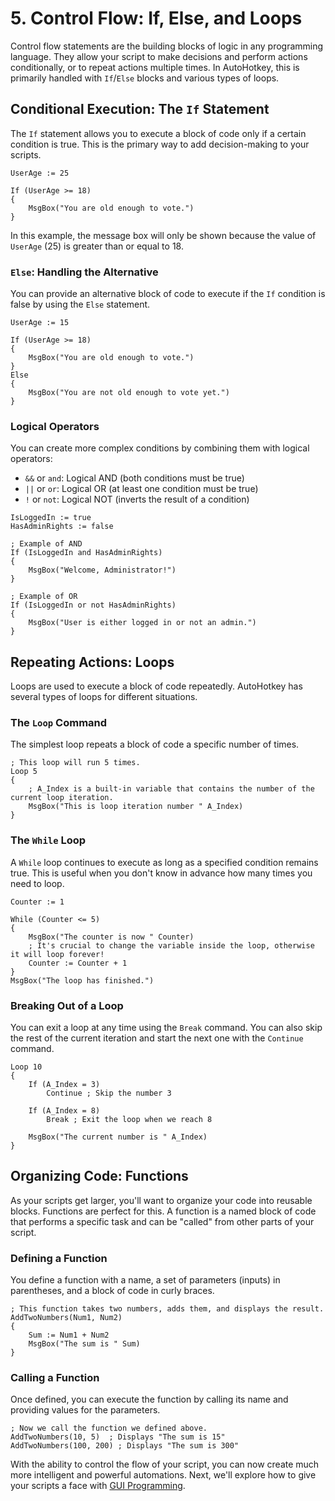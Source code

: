 ﻿# 5. Control Flow: If, Else, and Loops

Control flow statements are the building blocks of logic in any programming language. They allow your script to make decisions and perform actions conditionally, or to repeat actions multiple times. In AutoHotkey, this is primarily handled with `If`/`Else` blocks and various types of loops.

## Conditional Execution: The `If` Statement

The `If` statement allows you to execute a block of code only if a certain condition is true. This is the primary way to add decision-making to your scripts.

```autohotkey
UserAge := 25

If (UserAge >= 18)
{
    MsgBox("You are old enough to vote.")
}
```

In this example, the message box will only be shown because the value of `UserAge` (25) is greater than or equal to 18.

### `Else`: Handling the Alternative

You can provide an alternative block of code to execute if the `If` condition is false by using the `Else` statement.

```autohotkey
UserAge := 15

If (UserAge >= 18)
{
    MsgBox("You are old enough to vote.")
}
Else
{
    MsgBox("You are not old enough to vote yet.")
}
```

### Logical Operators

You can create more complex conditions by combining them with logical operators:

-   `&&` or `and`: Logical AND (both conditions must be true)
-   `||` or `or`: Logical OR (at least one condition must be true)
-   `!` or `not`: Logical NOT (inverts the result of a condition)

```autohotkey
IsLoggedIn := true
HasAdminRights := false

; Example of AND
If (IsLoggedIn and HasAdminRights)
{
    MsgBox("Welcome, Administrator!")
}

; Example of OR
If (IsLoggedIn or not HasAdminRights)
{
    MsgBox("User is either logged in or not an admin.")
}
```

## Repeating Actions: Loops

Loops are used to execute a block of code repeatedly. AutoHotkey has several types of loops for different situations.

### The `Loop` Command

The simplest loop repeats a block of code a specific number of times.

```autohotkey
; This loop will run 5 times.
Loop 5
{
    ; A_Index is a built-in variable that contains the number of the current loop iteration.
    MsgBox("This is loop iteration number " A_Index)
}
```

### The `While` Loop

A `While` loop continues to execute as long as a specified condition remains true. This is useful when you don't know in advance how many times you need to loop.

```autohotkey
Counter := 1

While (Counter <= 5)
{
    MsgBox("The counter is now " Counter)
    ; It's crucial to change the variable inside the loop, otherwise it will loop forever!
    Counter := Counter + 1
}
MsgBox("The loop has finished.")
```

### Breaking Out of a Loop

You can exit a loop at any time using the `Break` command. You can also skip the rest of the current iteration and start the next one with the `Continue` command.

```autohotkey
Loop 10
{
    If (A_Index = 3)
        Continue ; Skip the number 3

    If (A_Index = 8)
        Break ; Exit the loop when we reach 8

    MsgBox("The current number is " A_Index)
}
```

## Organizing Code: Functions

As your scripts get larger, you'll want to organize your code into reusable blocks. Functions are perfect for this. A function is a named block of code that performs a specific task and can be "called" from other parts of your script.

### Defining a Function

You define a function with a name, a set of parameters (inputs) in parentheses, and a block of code in curly braces.

```autohotkey
; This function takes two numbers, adds them, and displays the result.
AddTwoNumbers(Num1, Num2)
{
    Sum := Num1 + Num2
    MsgBox("The sum is " Sum)
}
```

### Calling a Function

Once defined, you can execute the function by calling its name and providing values for the parameters.

```autohotkey
; Now we call the function we defined above.
AddTwoNumbers(10, 5)  ; Displays "The sum is 15"
AddTwoNumbers(100, 200) ; Displays "The sum is 300"
```

With the ability to control the flow of your script, you can now create much more intelligent and powerful automations. Next, we'll explore how to give your scripts a face with [GUI Programming](/automation_tools/autohotkey/./06_gui_programming.md).

